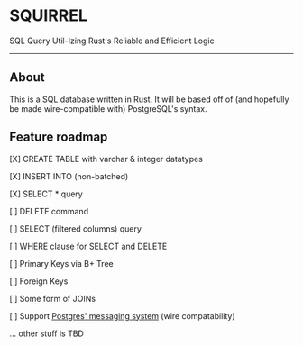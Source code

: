 # SQUIRREL
SQL Query Util-Izing Rust's Reliable and Efficient Logic

---

## About
This is a SQL database written in Rust. It will be based off of (and hopefully be made wire-compatible with) PostgreSQL's syntax.

## Feature roadmap

[X] CREATE TABLE with varchar & integer datatypes

[X] INSERT INTO (non-batched)

[X] SELECT * query 

[ ] DELETE command

[ ] SELECT (filtered columns) query 

[ ] WHERE clause for SELECT and DELETE

[ ] Primary Keys via B+ Tree

[ ] Foreign Keys

[ ] Some form of JOINs

[ ] Support [Postgres' messaging system](https://www.postgresql.org/docs/current/protocol-flow.html#id-1.10.6.7.3) (wire compatability)
 
... other stuff is TBD
